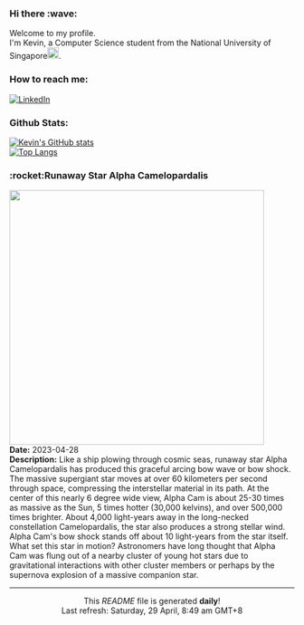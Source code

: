 <h3>Hi there :wave:</h3>

Welcome to my profile.   
I'm Kevin, a Computer Science student from the National University of Singapore<img src="https://img.icons8.com/color/96/000000/singapore-circular.png" width="20px"/>.</p>

<h3>How to reach me: </h3>
<a href="https://www.linkedin.com/in/kevin-foong/"><img alt="LinkedIn" src="https://img.shields.io/badge/linkedin-%230077B5.svg?&style=for-the-badge&logo=linkedin&logoColor=white" /></a> 

<h3>Github Stats: </h3> 

[![Kevin's GitHub stats](https://github-readme-stats.vercel.app/api?username=kevin9foong&theme=tokyonight)](https://github.com/anuraghazra/github-readme-stats) <br/>
[![Top Langs](https://github-readme-stats.vercel.app/api/top-langs/?username=kevin9foong&layout=compact&theme=tokyonight)](https://github.com/anuraghazra/github-readme-stats)

<h3>:rocket:Runaway Star Alpha Camelopardalis</h3> 
<img width="450" src="https:&#x2F;&#x2F;apod.nasa.gov&#x2F;apod&#x2F;image&#x2F;2304&#x2F;AlphaCamelopardis_s3100.png" /><br/>
<b>Date:</b> 2023-04-28<br/>
<b>Description:</b> Like a ship plowing through cosmic seas, runaway star Alpha Camelopardalis has produced this graceful arcing bow wave or bow shock. The massive supergiant star moves at over 60 kilometers per second through space, compressing the interstellar material in its path. At the center of this nearly 6 degree wide view, Alpha Cam is about 25-30 times as massive as the Sun, 5 times hotter (30,000 kelvins), and over 500,000 times brighter. About 4,000 light-years away in the long-necked constellation Camelopardalis, the star also produces a strong stellar wind. Alpha Cam&#39;s bow shock stands off about 10 light-years from the star itself. What set this star in motion? Astronomers have long thought that Alpha Cam was flung out of a nearby cluster of young hot stars due to gravitational interactions with other cluster members or perhaps by the supernova explosion of a massive companion star.<br/>

------------
<p align="center">This <i>README</i> file is generated <b>daily</b>!</br>
Last refresh: Saturday, 29 April, 8:49 am GMT+8<br />